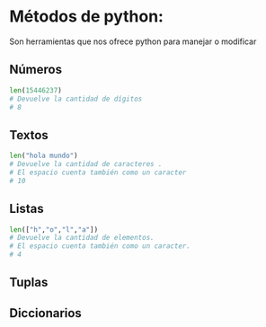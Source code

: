 # Métodos de python: 
Son herramientas que nos ofrece python para manejar o modificar 
## Números
```python
len(15446237)
# Devuelve la cantidad de dígitos
# 8
```
## Textos
```python
len("hola mundo")
# Devuelve la cantidad de caracteres .
# El espacio cuenta también como un caracter
# 10
``` 
## Listas
```python
len(["h","o","l","a"])
# Devuelve la cantidad de elementos.
# El espacio cuenta también como un caracter.
# 4
```
## Tuplas
## Diccionarios